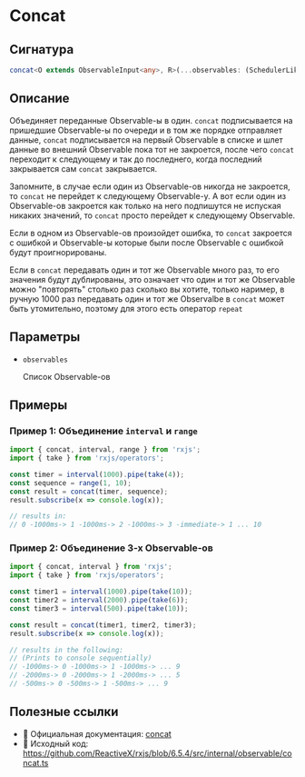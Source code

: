 # Concat

## Сигнатура

```typescript
concat<O extends ObservableInput<any>, R>(...observables: (SchedulerLike | O)[]): Observable<ObservedValueOf<O> | R>
```

## Описание

Объединяет переданные Observable-ы в один. `concat` подписывается на пришедшие Observable-ы по очереди и в том же порядке отправляет данные, `concat` подписывается на первый Observable в списке и шлет данные во внешний Observable пока тот не закроется, после чего `concat` переходит к следующему и так до последнего, когда последний закрывается сам `concat` закрывается.

Запомните, в случае если один из Observable-ов никогда не закроется, то `concat` не перейдет к следующему Observable-у. А вот если один из Observable-ов закроется как только на него подпишутся не испуская никаких значений, то `concat` просто перейдет к следующему Observable.

Если в одном из Observable-ов произойдет ошибка, то `concat` закроется с ошибкой и Observable-ы которые были после Observable с ошибкой будут проигнорированы.

Если в `concat` передавать один и тот же Observable много раз, то его значения будут дублированы, это означает что один и тот же Observable можно "повторять" столько раз сколько вы хотите, только наример, в ручную 1000 раз передавать один и тот же Observalbe в `concat` может быть утомительно, поэтому для этого есть оператор `repeat`

## Параметры

- `observables`
  
  Список Observable-ов

## Примеры

### Пример 1: Объединение `interval` и `range`

```typescript
import { concat, interval, range } from 'rxjs';
import { take } from 'rxjs/operators';

const timer = interval(1000).pipe(take(4));
const sequence = range(1, 10);
const result = concat(timer, sequence);
result.subscribe(x => console.log(x));

// results in:
// 0 -1000ms-> 1 -1000ms-> 2 -1000ms-> 3 -immediate-> 1 ... 10
```

### Пример 2: Объединение 3-х Observable-ов

```typescript
import { concat, interval } from 'rxjs';
import { take } from 'rxjs/operators';

const timer1 = interval(1000).pipe(take(10));
const timer2 = interval(2000).pipe(take(6));
const timer3 = interval(500).pipe(take(10));

const result = concat(timer1, timer2, timer3);
result.subscribe(x => console.log(x));

// results in the following:
// (Prints to console sequentially)
// -1000ms-> 0 -1000ms-> 1 -1000ms-> ... 9
// -2000ms-> 0 -2000ms-> 1 -2000ms-> ... 5
// -500ms-> 0 -500ms-> 1 -500ms-> ... 9
```

## Полезные ссылки

- 📰 Официальная документация: [concat](https://rxjs.dev/api/index/function/concat)
- 📁 Исходный код: https://github.com/ReactiveX/rxjs/blob/6.5.4/src/internal/observable/concat.ts

